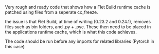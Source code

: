 Very rough and ready code that shows how a Flet Build runtime cache is patched using files from a seperate cx_freeze.

the issue is that Flet Build, at time of writing (0.23.2 and 0.24.1), removes files such as bin folders, and .py + .pyc. These then need to be placed in the applications runtime cache, which is what this code achieves.

The code should be run before any imports for related libraries (Pytorch in this case)
